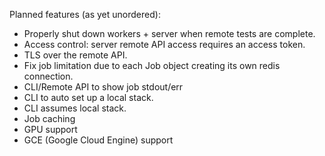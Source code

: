 Planned features (as yet unordered):

 - Properly shut down workers + server when remote tests are complete.
 - Access control: server remote API access requires an access token.
 - TLS over the remote API.
 - Fix job limitation due to each Job object creating its own redis connection.
 - CLI/Remote API to show job stdout/err
 - CLI to auto set up a local stack.
 - CLI assumes local stack.
 - Job caching
 - GPU support
 - GCE (Google Cloud Engine) support

